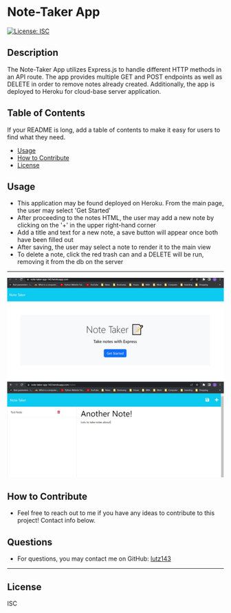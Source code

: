 # Note-Taker App

[![License: ISC](https://img.shields.io/badge/License-ISC-blue.svg)](https://opensource.org/licenses/ISC)

## Description
The Note-Taker App utilizes Express.js to handle different HTTP methods in an API route. The app provides multiple GET and POST endpoints as well as DELETE in order to remove notes already created. Additionally, the app is deployed to Heroku for cloud-base server application.

## Table of Contents

If your README is long, add a table of contents to make it easy for users to find what they need.
    
- [Usage](#usage)
- [How to Contribute](#how-to-contribute)
- [License](#license)


## Usage
* This application may be found deployed on Heroku. From the main page, the user may select 'Get Started'
* After proceeding to the notes HTML, the user may add a new note by clicking on the '+' in the upper right-hand corner
* Add a title and text for a new note, a save button will appear once both have been filled out
* After saving, the user may select a note to render it to the main view
* To delete a note, click the red trash can and a DELETE will be run, removing it from the db on the server

---

![image](./Main/public/assets/img/LandingPage.JPG)
![image](./Main/public/assets/img/NoteTakerPage.JPG)

## How to Contribute
* Feel free to reach out to me if you have any ideas to contribute to this project! Contact info below.


## Questions
* For questions, you may contact me on GitHub: [lutz143](https://github.com/lutz143)

---

## License
ISC